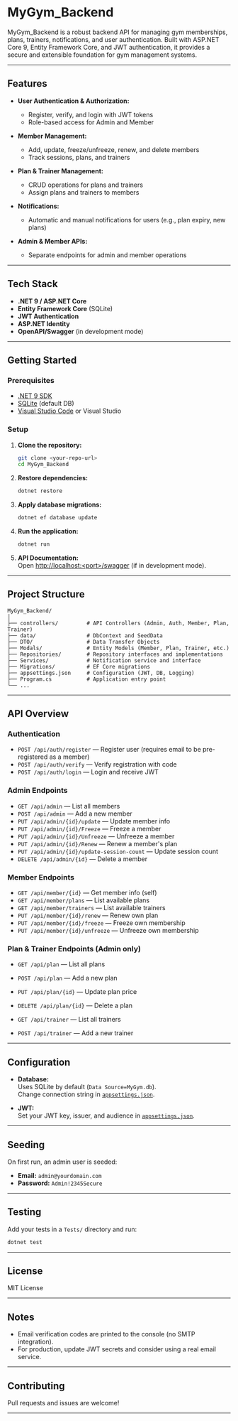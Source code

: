 # MyGym_Backend

MyGym_Backend is a robust backend API for managing gym memberships, plans, trainers, notifications, and user authentication. Built with ASP.NET Core 9, Entity Framework Core, and JWT authentication, it provides a secure and extensible foundation for gym management systems.

---

## Features

- **User Authentication & Authorization:**  
  - Register, verify, and login with JWT tokens  
  - Role-based access for Admin and Member

- **Member Management:**  
  - Add, update, freeze/unfreeze, renew, and delete members  
  - Track sessions, plans, and trainers

- **Plan & Trainer Management:**  
  - CRUD operations for plans and trainers  
  - Assign plans and trainers to members

- **Notifications:**  
  - Automatic and manual notifications for users (e.g., plan expiry, new plans)

- **Admin & Member APIs:**  
  - Separate endpoints for admin and member operations

---

## Tech Stack

- **.NET 9 / ASP.NET Core**
- **Entity Framework Core** (SQLite)
- **JWT Authentication**
- **ASP.NET Identity**
- **OpenAPI/Swagger** (in development mode)

---

## Getting Started

### Prerequisites

- [.NET 9 SDK](https://dotnet.microsoft.com/download)
- [SQLite](https://www.sqlite.org/download.html) (default DB)
- [Visual Studio Code](https://code.visualstudio.com/) or Visual Studio

### Setup

1. **Clone the repository:**
   ```sh
   git clone <your-repo-url>
   cd MyGym_Backend
   ```

2. **Restore dependencies:**
   ```sh
   dotnet restore
   ```

3. **Apply database migrations:**
   ```sh
   dotnet ef database update
   ```

4. **Run the application:**
   ```sh
   dotnet run
   ```

5. **API Documentation:**  
   Open [http://localhost:\<port\>/swagger](http://localhost:<port>/swagger) (if in development mode).

---

## Project Structure

```
MyGym_Backend/
│
├── controllers/         # API Controllers (Admin, Auth, Member, Plan, Trainer)
├── data/                # DbContext and SeedData
├── DTO/                 # Data Transfer Objects
├── Modals/              # Entity Models (Member, Plan, Trainer, etc.)
├── Repositories/        # Repository interfaces and implementations
├── Services/            # Notification service and interface
├── Migrations/          # EF Core migrations
├── appsettings.json     # Configuration (JWT, DB, Logging)
├── Program.cs           # Application entry point
└── ...
```

---

## API Overview

### Authentication

- `POST /api/auth/register` — Register user (requires email to be pre-registered as a member)
- `POST /api/auth/verify` — Verify registration with code
- `POST /api/auth/login` — Login and receive JWT

### Admin Endpoints

- `GET /api/admin` — List all members
- `POST /api/admin` — Add a new member
- `PUT /api/admin/{id}/update` — Update member info
- `PUT /api/admin/{id}/Freeze` — Freeze a member
- `PUT /api/admin/{id}/Unfreeze` — Unfreeze a member
- `PUT /api/admin/{id}/Renew` — Renew a member's plan
- `PUT /api/admin/{id}/update-session-count` — Update session count
- `DELETE /api/admin/{id}` — Delete a member

### Member Endpoints

- `GET /api/member/{id}` — Get member info (self)
- `GET /api/member/plans` — List available plans
- `GET /api/member/trainers` — List available trainers
- `PUT /api/member/{id}/renew` — Renew own plan
- `PUT /api/member/{id}/freeze` — Freeze own membership
- `PUT /api/member/{id}/unfreeze` — Unfreeze own membership

### Plan & Trainer Endpoints (Admin only)

- `GET /api/plan` — List all plans
- `POST /api/plan` — Add a new plan
- `PUT /api/plan/{id}` — Update plan price
- `DELETE /api/plan/{id}` — Delete a plan

- `GET /api/trainer` — List all trainers
- `POST /api/trainer` — Add a new trainer

---

## Configuration

- **Database:**  
  Uses SQLite by default (`Data Source=MyGym.db`).  
  Change connection string in [`appsettings.json`](appsettings.json).

- **JWT:**  
  Set your JWT key, issuer, and audience in [`appsettings.json`](appsettings.json).

---

## Seeding

On first run, an admin user is seeded:
- **Email:** `admin@yourdomain.com`
- **Password:** `Admin!2345Secure`

---

## Testing

Add your tests in a `Tests/` directory and run:
```sh
dotnet test
```

---

## License

MIT License

---

## Notes

- Email verification codes are printed to the console (no SMTP integration).
- For production, update JWT secrets and consider using a real email service.

---

## Contributing

Pull requests and issues are welcome!

---
